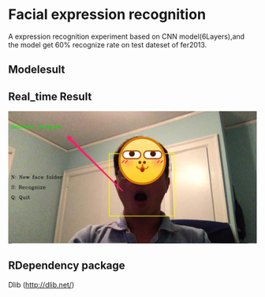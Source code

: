 # Facial expression recognition
A expression recognition experiment based on CNN model(6Layers),and the model get  60% recognize rate on test dateset of fer2013.

## Modelesult


## Real_time Result
![Aaron Swartz](https://github.com/wtepfenhart/BioSimVis/raw/master/Expression%20Recognition/First_test/result.jpg)

## RDependency package
  Dlib (http://dlib.net/)
